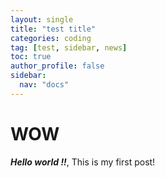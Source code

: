 ```yaml
---
layout: single
title: "test title"
categories: coding
tag: [test, sidebar, news] 
toc: true
author_profile: false
sidebar:
  nav: "docs"
---
```


# WOW

***Hello world !!***, This is my first post!

